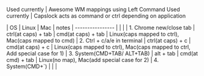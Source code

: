 Used currently | Awesome WM mappings using Left Command
Used currently | Capslock acts as command or ctrl depending on application


| OS                          | Linux               | Mac                | notes
| ----------------            |                     |                    |
| 1. Chrome new/close tab     | ctrl(at caps) + tab | cmd(at caps) + tab | Linux(caps mapped to ctrl), Mac(caps mapped to cmd)
| 2. Ctrl + c/a/e in terminal | ctrl(at caps) + c   | cmd(at caps) + c   | Linux(caps mapped to ctrl), Mac(caps mapped to ctrl, Add special case for 1)
| 3. System(CMD+TAB/ ALT+TAB) | alt + tab           | cmd(at cmd) + tab  | Linux(no map), Mac(add special case for 2)
| 4. System(CMD+\`)            |                     |                    |
